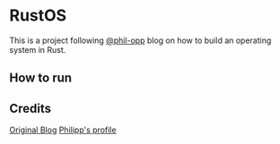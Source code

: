 # RustOS
This is a project following [@phil-opp](https://github.com/phil-opp/blog_os) blog on how to build an operating system in Rust.

## How to run

## Credits
[Original Blog](https://os.phil-opp.com/)
[Philipp's profile](https://github.com/phil-opp)